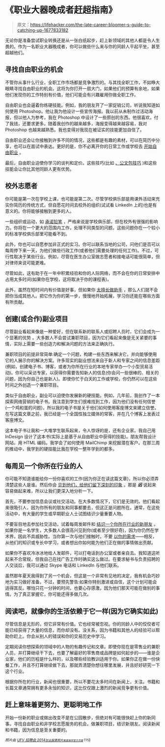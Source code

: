 # 《职业大器晚成者赶超指南》

> 原文：<https://lifehacker.com/the-late-career-bloomer-s-guide-to-catching-up-1677833182>

无论你是准备尝试职业转换还是从一张白纸起步，赶上新领域的其他人都是令人生畏的。作为一名职业大器晚成者，你可以做些什么来与你的同龄人平起平坐，甚至超越他们。



## 寻找自由职业的机会

不管你从事什么行业，全职工作市场都是竞争激烈的。与其找全职工作，不如睁大眼睛寻找自由职业的机会。这将为你打开一扇大门，如果他们的预算有余地，如果他们发现你的工作特别有价值，他们可能会有兴趣雇用你做全职工作。

自由职业也会逼着你练硬技能。例如，我的朋友开了一家促销公司，听说我知道如何使用 Photoshop。他让我为他设计一些宣传海报。我以前从未制作过活动海报，但以他人为参考，我在 Photoshop 中设计了一些原创的东西。他很喜欢，付了我钱，还要求更多。随着我创作的越来越多，海报变得越来越容易，我对 Photoshop 也越来越熟悉。我也变得对我现在被证实的技能更加自信了。

自由职业还会让你接触到许多不同的情况，这些都是有趣的素材，可以在简历中分享，也可以在面试中表达。更好的是，你不必离开你的日常工作或学校去 [开始自由职业](https://lifehacker.com/how-to-start-freelancing-without-quitting-your-job-30934138) 。

最后，自由职业迫使你学习的谈判和定价。这些技巧(比如 [、公文包技巧](http://lifehacker.com/negotiate-the-salary-you-want-with-the-briefcase-techni-5877193) )和这些技能会让你比其他同龄人更有优势。

## 校外志愿者

你可能是第一次在学校上课，也可能是第二次。尽管学校俱乐部是用课外活动来充实你简历的传统方式，但自愿花时间去校外的组织(试试看 LinkedIn 上的)也是有意义的。你将能够接触到更多的人。

一些组织或运动，如 [承诺铅笔](http://pencilsofpromise.org/take-action/clubs/) ，严格来说是学校俱乐部，但在校外有很强的影响力。你将在一个更大的范围内工作，处理不同类型的问题，这些问题你在一个较小的标准学校俱乐部里可能看不到。

此外，你也可以自愿参加非正式的实习。你可以联系当地的公司，问他们是否可以每周停下来一天，为他们做些行政工作(或者他们需要处理的任何工作)。不过，可行性取决于某些行业。例如，尽管在医生办公室做志愿者和接电话可能很简单，但对律师来说可能更难。

尽管如此，这有助于在一年中积累经验和你的人际网络，而不会在你的日常安排中占用太多时间(如果你在学校，这将取决于你的课程表)。

此外，虽然在短时间内有价值是好事，但如果你 [太擅长做助手](http://ryanholiday.net/advice-to-a-young-man-hoping-to-go-somewhere-or-get-something-from-someone-successful/) ，那么人们就不会把你当成其他人。把它作为你的第一步，慢慢地开始拓展，学习你还能在哪些方面有所贡献。

## 创建(或合作)副业项目

尽管副业看起来像是一种爱好，但在联系新的联系人或招聘人员时，它们会成为一个显著的优势 。大多数人不会尝试兼职项目，因为它们看起来像是无关紧要的事情，实际上需要一些创造力和解决问题的方法来正确执行。

兼职项目的前提非常简单:确定一个问题，构建一些东西来解决它，并向能够使用它的人展示你的解决方案。许多现实的副业想法来自于新人和专家之间的信息差距(例如，创建电子书、博客，或者为你所在行业的本地专家举办一个小型贸易活动)。你可以采访专家，以获得你需要告知新人的信息(你会问一些很棒的、相关的问题，因为你自己也是新人)。即使你忙于白天的工作或学校，你仍然可以在这些时间之外创造一个兼职项目。

类似于自由职业，副业可以迫使你发展新的硬技能。例如，几年前，我创作了一本探索网络营销的电子书。我注意到学生们很难找到工作，因为他们没有任何信誉(一个鸡和蛋的问题)，所以我的电子书是关于他们如何使用客座博文来建立信誉。在写这篇文章之前，我已经是一个全国性独立媒体的常客，并在几个博客上发表过客座博文。

这本电子书让我和一大堆学生联系起来，令人惊讶的是，还有企业家。我自己用 InDesign 设计了这本书(实际上是基于从自由职业中获得的技能)。朋友帮我设计网站，用 HTML 编码。我学会了如何使用 MailChimp 来挖掘潜在客户。在那三周的推动中，我学到的硬技能比我在学校一整年学到的都多。

## 每周见一个你所在行业的人

你可能不知道谁能给你一份你喜欢的工作(因为你正在读这篇文章)，所以你必须弄清楚这些人是谁。然后你会 [见到他们，给他们留下深刻的印象](https://lifehacker.com/how-to-skip-the-sleaze-and-build-a-real-professional-ne-510256651) 。那是 ***远*** 说起来容易做起来难，所以让我们更深入地分析一下。

首先，不要参加信息会议或社交活动。在大多数情况下，它们是无效的。他们看起来很吸引人，因为你所有的朋友和同事都要去，但这正是问题所在。通常，在这些活动中，有大量的学生或早期职业人士试图结识少量重要人物。

不要盲目地去参加社交活动，试着每周发邮件和 [结识一个你所在行业的新朋友](https://lifehacker.com/beyond-event-hopping-how-to-step-up-your-professional-1657396328) 。如果你是一名学生，大多数人会很高兴见到你(或者至少很好奇)，因为你仍然在学术界，因此不具威胁性。当你第一次与他们接触时，不要 [以你的需求](http://lifehacker.com/dont-lead-with-your-need-when-professionally-networking-5888931)——相反，从他们的知识或专长中学习，或者想出你如何能为他们正在做的事情做出贡献。

如果你不喜欢冷冰冰地给人发邮件，可以打电话到办公室或者亲自去。我知道这听起来不合常规，但我自己在找广告工作时确实这么做过。在要求秘书与负责招聘的人交谈后，我可以通过 Skype 电话和 LinkedIn 与他们联系。

虽然那年夏天我得到了另一个机会，但这是一个非常有见地的决定，我有机会巧妙地为实习做好准备。不过，要预先警告:如果你特别激进或自信，这个计划可能会适得其反。哪怕只花一分钟的时间，也要心存感激，因为他们那天可能在做别的事情。为了真正掌握它，你可能还得多做几次。

## 阅读吧，就像你的生活依赖于它一样(因为它确实如此)

尽管信息是无形的，但它非常有价值。它也经常被忽视。你的同龄人中的佼佼者可能已经获得了大量的信息，而你却没有。没关系，因为书籍和其他人的经验可以帮助你赶上。你会从别人的错误和你的交易历史中学习。

定期阅读你想探索的领域中的人物的有趣传记和文章。即使你现在是零售业的兼职人员，并打算继续干下去，也要了解最好的零售商或品牌是如何起步的——谁是企业家，他们的历程是什么样的，以及哪些经验教训适用于你。如果你正在做一份快餐工作，并且不打算继续做下去，那就弄清楚你想往哪里发展，并且好好研究一下这个行业。

根据你所在的行业，新闻也很重要，所以不要花太多时间在新闻上，关注。书籍和长篇文章通常拥有更多永恒的知识，这比仅仅跟上激烈的新闻竞争更有价值。

## 赶上意味着更努力、更聪明地工作

开始一份新的职业或做出改变不是在公园散步，但绝对有可能很快赶上你的新同事。寻找自由职业和非学校志愿服务的机会。做兼职项目，结识新朋友。阅读新闻和书籍，因为信息是至关重要的。

*<small>照片由</small>* [*<small>UFV 招聘会 2014</small>*](https://www.flickr.com/photos/ufv/13133593534)*<small></small>*<small>[*<small>创业股票照片</small>*](http://startupstockphotos.com/post/94180936841/download)*<small></small>*<small>[*<small>美国海军官方页面</small>*](https://www.flickr.com/photos/usnavy/5509487902) T75】</small></small>

<small><small></small></small>